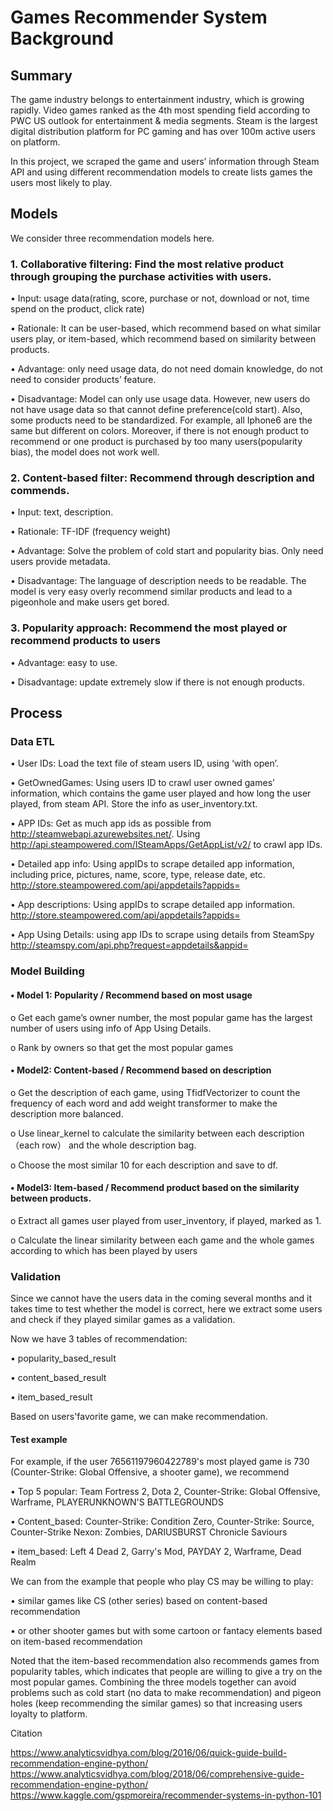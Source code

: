 # Games Recommender System Background


## Summary
The game industry belongs to entertainment industry, which is growing rapidly. Video games ranked as the 4th most spending field according to PWC US outlook for entertainment & media segments. Steam is the largest digital distribution platform for PC gaming and has over 100m active users on platform. 

In this project, we scraped the game and users’ information through Steam API and using different recommendation models to create lists games the users most likely to play. 


## Models
We consider three recommendation models here.

### 1.	Collaborative filtering: Find the most relative product through grouping the purchase activities with users.

•	Input: usage data(rating, score, purchase or not, download or not, time spend on the product, click rate)

•	Rationale: It can be user-based, which recommend based on what similar users play, or item-based, which recommend based on similarity between products. 

•	Advantage: only need usage data, do not need domain knowledge, do not need to consider products’ feature.

•	Disadvantage: Model can only use usage data. However, new users do not have usage data so that cannot define preference(cold start). Also, some products need to be standardized. For example, all Iphone6 are the same but different on colors. Moreover, if there is not enough product to recommend or one product is purchased by too many users(popularity bias), the model does not work well.


### 2.	Content-based filter: Recommend through description and commends. 

•	Input: text, description.

•	Rationale: TF-IDF (frequency weight)

•	Advantage: Solve the problem of cold start and popularity bias. Only need users provide metadata.

•	Disadvantage: The language of  description needs to be readable. The model is very easy overly recommend similar products and lead to a pigeonhole and make users get bored.


### 3.	Popularity approach: Recommend the most played or recommend products to users

•	Advantage: easy to use.

•	Disadvantage: update extremely slow if there is not enough products.


## Process

### Data ETL

•	User IDs: Load the text file of steam users ID, using ‘with open’.

•	GetOwnedGames: Using users ID to crawl user owned games’ information, which contains the game user played and how long the user played, from steam API. Store the info as user_inventory.txt.

•	APP IDs: Get as much app ids as possible from http://steamwebapi.azurewebsites.net/. Using http://api.steampowered.com/ISteamApps/GetAppList/v2/ to crawl app IDs. 

•	Detailed app info: Using appIDs to scrape detailed app information, including price, pictures, name, score, type, release date, etc. http://store.steampowered.com/api/appdetails?appids=

•	App descriptions: Using appIDs to scrape detailed app information. http://store.steampowered.com/api/appdetails?appids=

•	App Using Details: using app IDs to scrape using details from SteamSpy http://steamspy.com/api.php?request=appdetails&appid=


### Model Building

#### •	Model 1: Popularity / Recommend based on most usage

o	Get each game’s owner number, the most popular game has the largest number of users using info of App Using Details.

o	Rank by owners so that get the most popular games

#### •	Model2: Content-based / Recommend based on description

o	Get the description of each game, using TfidfVectorizer to count the frequency of each word and add weight transformer to make the description more balanced.

o	Use linear_kernel to calculate the similarity between each description（each row） and the whole description bag.

o	Choose the most similar 10 for each description and save to df.

#### •	Model3: Item-based / Recommend product based on the similarity between products.

o	Extract all games user played from user_inventory, if played, marked as 1.

o	Calculate the linear similarity between each game and the whole games according to which has been played by users


### Validation

Since we cannot have the users data in the coming several months and it takes time to test whether the model is correct, here we extract some users and check if they played similar games as a validation.

Now we have 3 tables of recommendation: 

• popularity_based_result

• content_based_result

• item_based_result

Based on users'favorite game, we can make recommendation.

#### Test example
For example, if the user 76561197960422789's most played game is 730 (Counter-Strike: Global Offensive, a shooter game), we recommend

•	Top 5 popular: Team Fortress 2, Dota 2, Counter-Strike: Global Offensive, Warframe, PLAYERUNKNOWN'S BATTLEGROUNDS

•	Content_based: Counter-Strike: Condition Zero, Counter-Strike: Source, Counter-Strike Nexon: Zombies, DARIUSBURST Chronicle Saviours

•	item_based: Left 4 Dead 2, Garry's Mod, PAYDAY 2, Warframe, Dead Realm

We can from the example that people who play CS may be willing to play:

•	similar games like CS (other series) based on content-based recommendation

•	or other shooter games but with some cartoon or fantacy elements based on item-based recommendation

Noted that the item-based recommendation also recommends games from popularity tables, which indicates that people are willing to give a try on the most popular games.
Combining the three models together can avoid problems such as cold start (no data to make recommendation) and pigeon holes (keep recommending the similar games) so that increasing users loyalty to platform.


Citation

https://www.analyticsvidhya.com/blog/2016/06/quick-guide-build-recommendation-engine-python/
https://www.analyticsvidhya.com/blog/2018/06/comprehensive-guide-recommendation-engine-python/
https://www.kaggle.com/gspmoreira/recommender-systems-in-python-101

